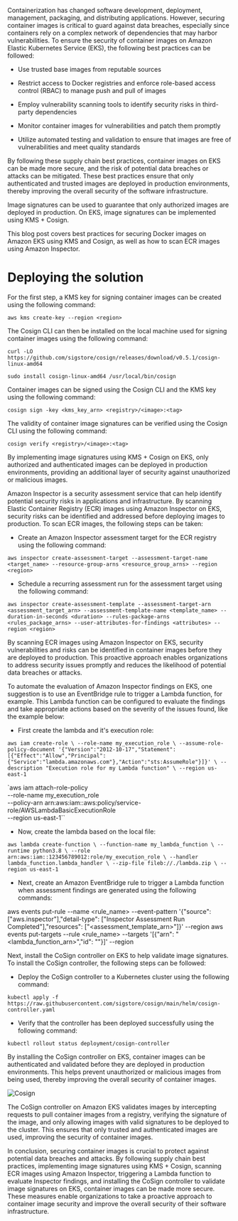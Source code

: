
Containerization has changed software development, deployment, management, packaging, and distributing applications. However, securing container images is critical to guard against data breaches, especially since containers rely on a complex network of dependencies that may harbor vulnerabilities. To ensure the security of container images on Amazon Elastic Kubernetes Service (EKS), the following best practices can be followed:

-   Use trusted base images from reputable sources

-   Restrict access to Docker registries and enforce role-based access control (RBAC) to manage push and pull of images

-   Employ vulnerability scanning tools to identify security risks in third-party dependencies

-   Monitor container images for vulnerabilities and patch them promptly

-   Utilize automated testing and validation to ensure that images are free of vulnerabilities and meet quality standards


By following these supply chain best practices, container images on EKS can be made more secure, and the risk of potential data breaches or attacks can be mitigated. These best practices ensure that only authenticated and trusted images are deployed in production environments, thereby improving the overall security of the software infrastructure.

Image signatures can be used to guarantee that only authorized images are deployed in production. On EKS, image signatures can be implemented using KMS + Cosign.

This blog post covers best practices for securing Docker images on Amazon EKS using KMS and Cosign, as well as how to scan ECR images using Amazon Inspector.

# Deploying the solution
For the first step, a KMS key for signing container images can be created using the following command:

    aws kms create-key --region <region>

The Cosign CLI can then be installed on the local machine used for signing container images using the following command:

    curl -LO https://github.com/sigstore/cosign/releases/download/v0.5.1/cosign-linux-amd64

    sudo install cosign-linux-amd64 /usr/local/bin/cosign

Container images can be signed using the Cosign CLI and the KMS key using the following command:

    cosign sign -key <kms_key_arn> <registry>/<image>:<tag>

The validity of container image signatures can be verified using the Cosign CLI using the following command:

    cosign verify <registry>/<image>:<tag>

By implementing image signatures using KMS + Cosign on EKS, only authorized and authenticated images can be deployed in production environments, providing an additional layer of security against unauthorized or malicious images.

Amazon Inspector is a security assessment service that can help identify potential security risks in applications and infrastructure. By scanning Elastic Container Registry (ECR) images using Amazon Inspector on EKS, security risks can be identified and addressed before deploying images to production. To scan ECR images, the following steps can be taken:

-   Create an Amazon Inspector assessment target for the ECR registry using the following command:

`aws inspector create-assessment-target --assessment-target-name <target_name> --resource-group-arns <resource_group_arns> --region <region>`

-   Schedule a recurring assessment run for the assessment target using the following command:

`aws inspector create-assessment-template --assessment-target-arn <assessment_target_arn> --assessment-template-name <template_name> --duration-in-seconds <duration> --rules-package-arns <rules_package_arns> --user-attributes-for-findings <attributes> --region <region>`

By scanning ECR images using Amazon Inspector on EKS, security vulnerabilities and risks can be identified in container images before they are deployed to production. This proactive approach enables organizations to address security issues promptly and reduces the likelihood of potential data breaches or attacks.

To automate the evaluation of Amazon Inspector findings on EKS, one suggestion is to use an EventBridge rule to trigger a Lambda function, for example. This Lambda function can be configured to evaluate the findings and take appropriate actions based on the severity of the issues found, like the example below:

-   First create the lambda and it's execution role:

`aws iam create-role \
--role-name my_execution_role \
--assume-role-policy-document '{"Version":"2012-10-17","Statement":[{"Effect":"Allow","Principal":{"Service":"lambda.amazonaws.com"},"Action":"sts:AssumeRole"}]}' \
--description "Execution role for my Lambda function" \
--region us-east-1`

`aws iam attach-role-policy \
--role-name my_execution_role \
--policy-arn arn:aws:iam::aws:policy/service-role/AWSLambdaBasicExecutionRole \
--region us-east-1``

-   Now, create the lambda based on the local file:

`aws lambda create-function \
--function-name my_lambda_function \
--runtime python3.8 \
--role arn:aws:iam::123456789012:role/my_execution_role \
--handler lambda_function.lambda_handler \
--zip-file fileb://./lambda.zip \
--region us-east-1`

-   Next, create an Amazon EventBridge rule to trigger a Lambda function when assessment findings are generated using the following commands:

aws events put-rule --name <rule_name> --event-pattern '{"source": ["aws.inspector"],"detail-type": ["Inspector Assessment Run Completed"],"resources": ["<assessment_template_arn>"]}' --region <region>
aws events put-targets --rule <rule_name> --targets '[{"arn": "<lambda_function_arn>","id": "<id>"}]' --region <region>

Next, install the CoSign controller on EKS to help validate image signatures. To install the CoSign controller, the following steps can be followed:

-   Deploy the CoSign controller to a Kubernetes cluster using the following command:

`kubectl apply -f https://raw.githubusercontent.com/sigstore/cosign/main/helm/cosign-controller.yaml`

-   Verify that the controller has been deployed successfully using the following command:

`kubectl rollout status deployment/cosign-controller`

By installing the CoSign controller on EKS, container images can be authenticated and validated before they are deployed in production environments. This helps prevent unauthorized or malicious images from being used, thereby improving the overall security of container images.

![Cosign](./cosign.png)

The CoSign controller on Amazon EKS validates images by intercepting requests to pull container images from a registry, verifying the signature of the image, and only allowing images with valid signatures to be deployed to the cluster. This ensures that only trusted and authenticated images are used, improving the security of container images.

In conclusion, securing container images is crucial to protect against potential data breaches and attacks. By following supply chain best practices, implementing image signatures using KMS + Cosign, scanning ECR images using Amazon Inspector, triggering a Lambda function to evaluate Inspector findings, and installing the CoSign controller to validate image signatures on EKS, container images can be made more secure. These measures enable organizations to take a proactive approach to container image security and improve the overall security of their software infrastructure.



